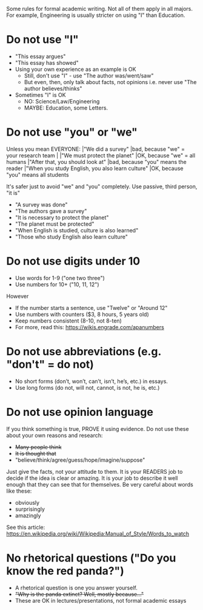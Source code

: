 Some rules for formal academic writing. Not all of them apply in all majors. 
For example, Engineering is usually stricter on using "I" than Education.

# Do not use "I"
* "This essay argues"
* "This essay has showed"
* Using your own experience as an example is OK
    * Still, don't use "I" - use "The author was/went/saw"
    * But even, then, only talk about facts, not opinions i.e. never use "The author believes/thinks"
* Sometimes "I" is OK
    * NO: Science/Law/Engineering
    * MAYBE: Education, some Letters.

# Do not use "you" or "we"
Unless you mean EVERYONE:
|"We did a survey"                |bad, because "we" = your research team |
|"We must protect the planet"     |OK, because "we" = all humans
|"After that, you should look at" |bad, because "you" means the reader
|"When you study English, you also learn culture" |OK, because "you" means all students

It's safer just to avoid "we" and "you" completely. Use passive, third person, "it is"
* "A survey was done"
* "The authors gave a survey"
* "It is necessary to protect the planet"
* "The planet must be protected"
* "When English is studied, culture is also learned"
* "Those who study English also learn culture"

# Do not use digits under 10
* Use words for 1-9  ("one two three")
* Use numbers for 10+  ("10, 11, 12")

However
* If the number starts a sentence, use "Twelve" or "Around 12"
* Use numbers with counters ($3, 8 hours, 5 years old)
* Keep numbers consistent (8-10, not 8-ten)
* For more, read this: https://wikis.engrade.com/apanumbers

# Do not use abbreviations (e.g. "don't" = do not)
* No short forms (don’t, won’t, can’t, isn’t, he’s, etc.) in essays.
* Use long forms (do not, will not, cannot, is not, he is, etc.)


# Do not use opinion language
If you think something is true, PROVE it using evidence. Do not use these about your own reasons and research:
*  ~~Many people think~~
*  ~~It is thought that~~
* "believe/think/agree/guess/hope/imagine/suppose"

Just give the facts, not your attitude to them. 
It is your READERS job to decide if the idea is clear or amazing. It is your job to describe it well enough that they can see that for themselves. Be very careful about words like these:
* obviously
* surprisingly
* amazingly

See this article: https://en.wikipedia.org/wiki/Wikipedia:Manual_of_Style/Words_to_watch

# No rhetorical questions ("Do you know the red panda?")
* A rhetorical question is one you answer yourself.
* ~~"Why is the panda extinct? Well, mostly because..."~~
* These are OK in lectures/presentations, not formal academic essays

